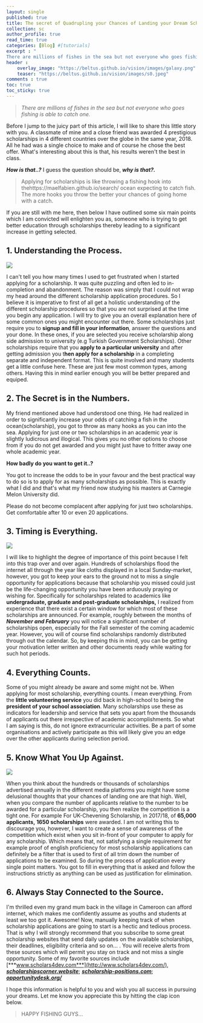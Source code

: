 ```yaml
---
layout: single
published: true
title: The secret of Quadrupling your Chances of Landing your Dream Scholarship.
collection: sc
author_profile: true
read_time: true
categories: [Blog] #[tutorials]
excerpt : "
There are millions of fishes in the sea but not everyone who goes fishing is able to catch one."
header :
    overlay_image: "https://beltus.github.io/vision/images/galaxy.png"
    teaser: "https://beltus.github.io/vision/images/s0.jpeg"
comments : true
toc: true
toc_sticky: true
---
```




> *There are millions of fishes in the sea but not everyone who goes fishing is able to catch one.*

Before I jump to the juicy part of this article, I will like to share this little story with you. A classmate of mine and a close friend was awarded 4 prestigious scholarships in 4 different countries over the globe in the same year, 2018. All he had was a single choice to make and of course he chose the best offer. What's interesting about this is that, his results weren't the best in class.

***How is that..?*** I guess the question should be, ***why is that?.***

> Applying for scholarships is like throwing a fishing hook into thehttps://maelfabien.github.io/search/ ocean expecting to catch fish. The more hooks you throw the better your chances of going home with a catch.

If you are still with me here, then below I have outlined some six main points which I am convicted will enlighten you as, someone who is trying to get better education through scholarships thereby leading to a significant increase in getting selected.

## 1. Understanding the Process.

![](https://beltus.github.io/vision/images/s1.jpeg)

I can't tell you how many times I used to get frustrated when I started applying for a scholarship. It was quite puzzling and often led to in-completion and abandonment. The reason was simply that I could not wrap my head around the different scholarship application procedures. So I believe it is imperative to first of all get a holistic understanding of the different scholarship procedures so that you are not surprised at the time you begin any application. I will try to give you an overall explanation here of some common ones you might encounter out there. Some scholarships just require you to **signup and fill in your information**, answer the questions and your done. In these ones, if you are selected you receive scholarship along side admission to university (e.g Turkish Government Scholarships). Other scholarships require that you **apply to a particular university** and after getting admission you t**hen apply for a scholarship** in a completing separate and independent format. This is quite involved and many students get a little confuse here. These are just few most common types, among others. Having this in mind earlier enough you will be better prepared and equiped.

## 2. The Secret is in the Numbers.

My friend mentioned above had understood one thing. He had realized in order to significantly increase your odds of catching a fish in the ocean(scholarship), you got to throw as many hooks as you can into the sea. Applying for just one or two scholarships in an academic year is slightly ludicrous and illogical. This gives you no other options to choose from if you do not get awarded and you might just have to fritter away one whole academic year.

**How badly do you want to get it..?**

You got to increase the odds to be in your favour and the best practical way to do so is to apply for as many scholarships as possible. This is exactly what İ did and that's what my friend now studying his masters at Carnegie Melon University did.

Please do not become complacent after applying for just two scholarships. Get comfortable after 10 or even 20 applications.

## 3. Timing is Everything.

![](https://beltus.github.io/vision/images/s2.jpeg)

I will like to highlight the degree of importance of this point because I felt into this trap over and over again. Hundreds of scholarships flood the internet all through the year like cloths displayed in a local Sunday-market, however, you got to keep your ears to the ground not to miss a single opportunity for applications because that scholarship you missed could just be the life-changing opportunity you have been arduously praying or wishing for. Specifically for scholarships related to academics like **undergraduate, graduate and post-graduate scholarships,** I realized from experience that there exist a certain window for which most of these scholarships are announced. For example, roughly between the months of ***November and February*** you will notice a significant number of scholarships open, especially for the Fall semester of the coming academic year. However, you will of course find scholarships randomly distributed through out the calendar. So, by keeping this in mind, you can be getting your motivation letter written and other documents ready while waiting for such hot periods.

## 4. Everything Counts.

Some of you might already be aware and some might not be. When applying for most scholarship, everything counts. I mean everything. From the **little volunteering service** you did back in high-school to being the **president of your school association**. Many scholarships use these as indicators for leadership and service that sets you apart from the thousands of applicants out there irrespective of academic accomplishments. So what I am saying is this, do not ignore extracurricular activities. Be a part of some organisations and actively participate as this will likely give you an edge over the other applicants during selection period.

## 5. Know What You Up Against.

![](https://beltus.github.io/vision/images/s3.jpeg)

When you think about the hundreds or thousands of scholarships advertised annually in the different media platforms you might have some delusional thoughts that your chances of landing one are that high. Well, when you compare the number of applicants relative to the number to be awarded for a particular scholarship, you then realize the competition is a tight one. For example For UK-Chevening Scholarship, in 2017/18, of **65,000 applicants,** **1650 scholarships** were awarded. I am not writing this to discourage you, however, I want to create a sense of awareness of the competition which exist when you sit in-front of your computer to apply for any scholarship. Which means that, not satisfying a single requirement for example proof of english proficiency for most scholarship applications can definitely be a filter that is used to first of all trim down the number of applications to be examined. So during the process of application every single point matters. You got to fill in everything that is asked and follow the instructions strictly as anything can be used as justification for elimination.

## 6. Always Stay Connected to the Source.

I'm thrilled even my grand mum back in the village in Cameroon can afford internet, which makes me confidently assume as youths and students at least we too got it. Awesome! Now, manually keeping track of when scholarship applications are going to start is a hectic and tedious process. That is why I will strongly recommend that you subscribe to some great scholarship websites that send daily updates on the available scholarships, their deadlines, eligibility criteria and so on... . You will receive alerts from these sources which will permit you stay on track and not miss a single opportunity. Some of my favorite sources include [***www.scholars4dev.com***](http://www.scholars4dev.com/), [***scholarshipscorner.website***](https://scholarshipscorner.website/); [***scholarship-positions.com***](https://scholarship-positions.com/); [***opportunitydesk.org/***](https://opportunitydesk.org/)

I hope this information is helpful to you and wish you all success in pursuing your dreams. Let me know you appreciate this by hitting the clap icon below.

> HAPPY FISHING GUYS...
